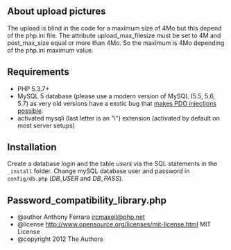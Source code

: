 ## About upload pictures
The upload is blind in the code for a maximum size of 4Mo but this depend of the php.ini file.
The attribute upload_max_filesize must be set to 4M and post_max_size equal or more than 4Mo.
So the maximum is 4Mo depending of the php.ini maximum value.

## Requirements

- PHP 5.3.7+
- MySQL 5 database (please use a modern version of MySQL (5.5, 5.6, 5.7) as very old versions have a exotic bug that
[makes PDO injections possible](http://stackoverflow.com/q/134099/1114320).
- activated mysqli (last letter is an "i") extension (activated by default on most server setups)

## Installation

Create a database *login* and the table *users* via the SQL statements in the `_install` folder.
Change mySQL database user and password in `config/db.php` (*DB_USER* and *DB_PASS*).

## Password_compatibility_library.php

* @author Anthony Ferrara <ircmaxell@php.net>
* @license http://www.opensource.org/licenses/mit-license.html MIT License
* @copyright 2012 The Authors
